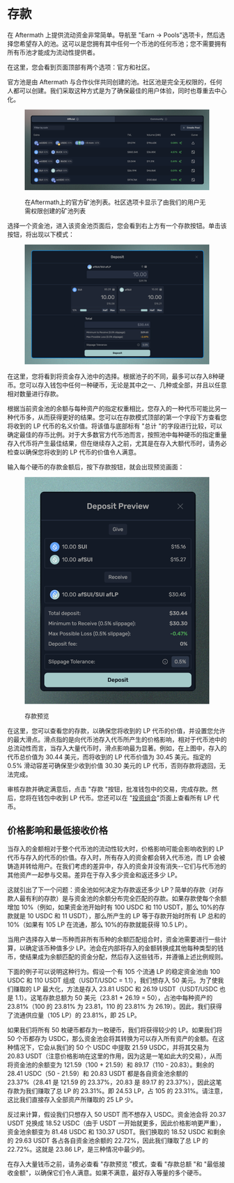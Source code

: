# 存款

在 Aftermath 上提供流动资金非常简单。导航至 "Earn -> Pools"选项卡，然后选择您希望存入的池。这可以是您拥有其中任何一个币池的任何币池；您不需要拥有所有币池才能成为流动性提供者。

在这里，您会看到页面顶部有两个选项：官方和社区。

官方池是由 Aftermath 与合作伙伴共同创建的池。社区池是完全无权限的，任何人都可以创建。我们采取这种方式是为了确保最佳的用户体验，同时也尊重去中心化。

<figure><img src="../../.gitbook/assets/spaces_meKfXaQnIP3bbI1AdlVX_uploads_tMxMOro0pWSiNeC2hznp_Screenshot 2024-02-22 at 9.webp" alt=""><figcaption><p>在Aftermath上的官方矿池列表。社区选项卡显示了由我们的用户无需权限创建的矿池列表</p></figcaption></figure>

选择一个资金池，进入该资金池页面后，您会看到右上方有一个存款按钮。单击该按钮，将出现以下模式：

<figure><img src="../../.gitbook/assets/spaces_meKfXaQnIP3bbI1AdlVX_uploads_Z4YwOoUy0QgY8aRXEx7B_Screenshot 2024-02-22 at 9.webp" alt=""><figcaption></figcaption></figure>

在这里，您将看到将资金存入池中的选择。根据池子的不同，最多可以存入8种硬币。您可以存入钱包中任何一种硬币，无论是其中之一、几种或全部，并且以任意相对数量进行存款。

根据当前资金池的余额与每种资产的指定权重相比，您存入的一种代币可能比另一种代币多，从而获得更好的结果。您可以在存款模式顶部的第一个字段下方查看您将收到的 LP 代币的名义价值。将该值与底部标有 "总计 "的字段进行比较，可以确定最佳的存币比例。对于大多数官方代币池而言，按照池中每种硬币的指定重量存入代币将产生最佳结果，但在继续存入之前，尤其是在存入大额代币时，请务必检查以确保您将收到的 LP 代币的价值令人满意。

输入每个硬币的存款金额后，按下存款按钮，就会出现预览画面：

<figure><img src="../../.gitbook/assets/spaces_meKfXaQnIP3bbI1AdlVX_uploads_0EwyUcbIGB8fvpCjbw9T_Screenshot 2024-02-22 at 9.webp" alt=""><figcaption><p>存款预览</p></figcaption></figure>

在这里，您可以查看您的存款，以确保您将收到的 LP 代币的价值，并设置您允许的最大滑点。滑点指的是向代币池存入代币所产生的价格影响，相对于代币池中的总流动性而言，当存入大量代币时，滑点影响最为显著。例如，在上图中，存入的代币总价值为 30.44 美元，而将收到的 LP 代币价值为 30.45 美元。指定的 0.5% 滑动容差可确保至少收到价值 30.30 美元的 LP 代币，否则存款将退回，无法完成。

审核存款并确定满意后，点击 "存款 "按钮，批准钱包中的交易，完成存款。然后，您将在钱包中收到 LP 代币。您还可以在 "[投资组合](../../aftermath-dao-hang/cha-kan-nin-de-tou-zi-zu-he.md)"页面上查看所有 LP 代币。

## **价格影响和最低接收价格**

当存入的金额相对于整个代币池的流动性较大时，价格影响可能会影响收到的 LP 代币与存入的代币的价值。存入时，所有存入的资金都会转入代币池，而 LP 会被铸造并转给用户。在我们考虑的差异中，存入的资金并没有消失--它们与代币池的其他资产一起参与交易。差异在于存入多少资金和返还多少 LP。

这就引出了下一个问题：资金池如何决定为存款返还多少 LP？简单的存款（对存款人最有利的存款）是与资金池的余额分布完全匹配的存款。如果存款使每个余额增加 10%（例如，如果资金池开始时有 100 USDC 和 110 USDT，那么 10%的存款就是 10 USDC 和 11 USDT），那么所产生的 LP 等于存款开始时所有 LP 总和的 10%（如果有 105 LP 在流通，那么 10%的存款就能获得 10.5 LP）。

当用户选择存入单一币种而非所有币种的余额匹配组合时，资金池需要进行一些计算，以确定该币种值多少 LP。池会在内部将存入的金额转换成其他每种类型的钱币，使结果成为余额匹配的资金分配，然后存入这些钱币，并遵循上述比例规则。

下面的例子可以说明这种行为。假设一个有 105 个流通 LP 的稳定资金池由 100 USDC 和 110 USDT 组成（USDT/USDC = 1.1），我们想存入 50 美元。为了使我们赚取的 LP 最大化，方法是存入 23.81 USDC 和 26.19 USDT（USDT/USDC 也是 1.1）。这笔存款总额为 50 美元（23.81 + 26.19 = 50），占池中每种资产的 23.81%（100 的 23.81% 为 23.81，110 的 23.81% 为 26.19）。因此，我们获得了流通供应量（105 LP）的 23.81%，即 25 LP。

如果我们将所有 50 枚硬币都存为一枚硬币，我们将获得较少的 LP。如果我们将 50 个币都存为 USDC，那么资金池会将其转换为可以存入所有资产的金额。在这种情况下，它会从我们的 50 个 USDC 中提取 21.59 USDC，并将其交易为 20.83 USDT（注意价格影响在这里的作用，因为这是一笔如此大的交易），从而将资金池的余额变为 121.59（100 + 21.59）和 89.17（110 - 20.83）。剩余的 28.41 USDC（50 - 21.59）和 20.83 USDT 都是各自资金池余额的 23.37%（28.41 是 121.59 的 23.37%，20.83 是 89.17 的 23.37%），因此这笔存款为我们赚取了总 LP 的 23.31%。即 24.53 LP，占 105 的 23.31%。请注意，这比我们直接存入全部资产所赚取的 25 LP 少。

反过来计算，假设我们只想存入 50 USDT 而不想存入 USDC。资金池会将 20.37 USDT 兑换成 18.52 USDC（由于 USDT 一开始就更多，因此价格影响更严重），资金池余额变为 81.48 USDC 和 130.37 USDT。我们换取的 18.52 USDC 和剩余的 29.63 USDT 各占各自资金池余额的 22.72%，因此我们赚取了总 LP 的 22.72%。这就是 23.86 LP，是三种情况中最少的。

在存入大量钱币之前，请务必查看 "存款预览 "模式，查看 "存款总额 "和 "最低接收金额"，以确保它们令人满意。如果不满意，最好存入等量的多个硬币。
